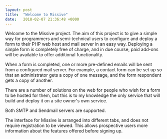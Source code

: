 ```yaml
---
layout: post
title:  "Welcome to Missive"
date:   2018-02-07 21:36:48 +0000
---
```


Welcome to the Missive project. The aim of this project is to give a simple way for
programmers and semi-technical users to configure and deploy a form to their PHP web
host and mail server in an easy way. Deploying a simple form is completely free of
charge, and in due course, paid add-ons will be available to offer additional
functionality.

When a form is completed, one or more pre-defined emails will be sent from a configured
mail server. For example, a contact form can be set up so that an administrator gets a
copy of one message, and the form respondent gets a copy of another.

There are a number of solutions on the web for people who wish for a form to be hosted
for them, but this is to my knowledge the only service that will build and deploy it
on a site owner's own service.

Both SMTP and Sendmail servers are supported.

The interface for Missive is arranged into different tabs, and does not require
registration to be viewed. This allows prospective users more information about
the features offered before signing up.
